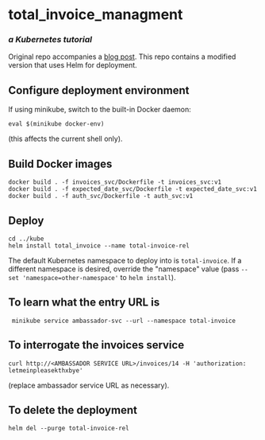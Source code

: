 # total_invoice_managment
### *a Kubernetes tutorial*

Original repo accompanies a [blog post](https://medium.com/@MostlyHarmlessD/getting-started-with-microservices-and-kubernetes-76354312b556). This repo contains a modified version that uses Helm for deployment.

## Configure deployment environment

If using minikube, switch to the built-in Docker daemon:
```
eval $(minikube docker-env)
```
(this affects the current shell only).

## Build Docker images

```
docker build . -f invoices_svc/Dockerfile -t invoices_svc:v1
docker build . -f expected_date_svc/Dockerfile -t expected_date_svc:v1
docker build . -f auth_svc/Dockerfile -t auth_svc:v1
```

## Deploy
```
cd ../kube
helm install total_invoice --name total-invoice-rel 
```

The default Kubernetes namespace to deploy into is `total-invoice`. 
If a different namespace is desired, override the "namespace" value 
(pass `--set 'namespace=other-namespace'` to `helm install`).

## To learn what the entry URL is
```
 minikube service ambassador-svc --url --namespace total-invoice
```

## To interrogate the invoices service
```
curl http://<AMBASSADOR SERVICE URL>/invoices/14 -H 'authorization: letmeinpleasekthxbye'
```
(replace ambassador service URL as necessary).

## To delete the deployment
```
helm del --purge total-invoice-rel
```
